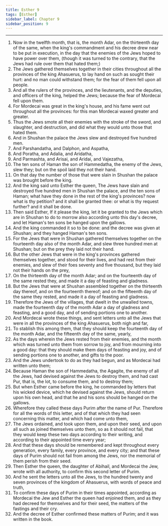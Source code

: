 ```yaml
---
title: Esther 9
tags: [Esther]
sidebar_label: Chapter 9
sidebar_position: 9
---
```


---
1. Now in the twelfth month, that is, the month Adar, on the thirteenth day of the same, when the king's commandment and his decree drew near to be put in execution, in the day that the enemies of the Jews hoped to have power over them, (though it was turned to the contrary, that the Jews had rule over them that hated them;)
2. The Jews gathered themselves together in their cities throughout all the provinces of the king Ahasuerus, to lay hand on such as sought their hurt: and no man could withstand them; for the fear of them fell upon all people.
3. And all the rulers of the provinces, and the lieutenants, and the deputies, and officers of the king, helped the Jews; because the fear of Mordecai fell upon them.
4. For Mordecai was great in the king's house, and his fame went out throughout all the provinces: for this man Mordecai waxed greater and greater.
5. Thus the Jews smote all their enemies with the stroke of the sword, and slaughter, and destruction, and did what they would unto those that hated them.
6. And in Shushan the palace the Jews slew and destroyed five hundred men.
7. And Parshandatha, and Dalphon, and Aspatha,
8. And Poratha, and Adalia, and Aridatha,
9. And Parmashta, and Arisai, and Aridai, and Vajezatha,
10. The ten sons of Haman the son of Hammedatha, the enemy of the Jews, slew they; but on the spoil laid they not their hand.
11. On that day the number of those that were slain in Shushan the palace was brought before the king.
12. And the king said unto Esther the queen, The Jews have slain and destroyed five hundred men in Shushan the palace, and the ten sons of Haman; what have they done in the rest of the king's provinces? now what is thy petition? and it shall be granted thee: or what is thy request further? and it shall be done.
13. Then said Esther, If it please the king, let it be granted to the Jews which are in Shushan to do to morrow also according unto this day's decree, and let Haman's ten sons be hanged upon the gallows.
14. And the king commanded it so to be done: and the decree was given at Shushan; and they hanged Haman's ten sons.
15. For the Jews that were in Shushan gathered themselves together on the fourteenth day also of the month Adar, and slew three hundred men at Shushan; but on the prey they laid not their hand.
16. But the other Jews that were in the king's provinces gathered themselves together, and stood for their lives, and had rest from their enemies, and slew of their foes seventy and five thousand, but they laid not their hands on the prey,
17. On the thirteenth day of the month Adar; and on the fourteenth day of the same rested they, and made it a day of feasting and gladness.
18. But the Jews that were at Shushan assembled together on the thirteenth day thereof, and on the fourteenth thereof; and on the fifteenth day of the same they rested, and made it a day of feasting and gladness.
19. Therefore the Jews of the villages, that dwelt in the unwalled towns, made the fourteenth day of the month Adar a day of gladness and feasting, and a good day, and of sending portions one to another.
20. And Mordecai wrote these things, and sent letters unto all the Jews that were in all the provinces of the king Ahasuerus, both nigh and far,
21. To stablish this among them, that they should keep the fourteenth day of the month Adar, and the fifteenth day of the same, yearly,
22. As the days wherein the Jews rested from their enemies, and the month which was turned unto them from sorrow to joy, and from mourning into a good day: that they should make them days of feasting and joy, and of sending portions one to another, and gifts to the poor.
23. And the Jews undertook to do as they had begun, and as Mordecai had written unto them;
24. Because Haman the son of Hammedatha, the Agagite, the enemy of all the Jews, had devised against the Jews to destroy them, and had cast Pur, that is, the lot, to consume them, and to destroy them;
25. But when Esther came before the king, he commanded by letters that his wicked device, which he devised against the Jews, should return upon his own head, and that he and his sons should be hanged on the gallows.
26. Wherefore they called these days Purim after the name of Pur. Therefore for all the words of this letter, and of that which they had seen concerning this matter, and which had come unto them,
27. The Jews ordained, and took upon them, and upon their seed, and upon all such as joined themselves unto them, so as it should not fail, that they would keep these two days according to their writing, and according to their appointed time every year;
28. And that these days should be remembered and kept throughout every generation, every family, every province, and every city; and that these days of Purim should not fail from among the Jews, nor the memorial of them perish from their seed.
29. Then Esther the queen, the daughter of Abihail, and Mordecai the Jew, wrote with all authority, to confirm this second letter of Purim.
30. And he sent the letters unto all the Jews, to the hundred twenty and seven provinces of the kingdom of Ahasuerus, with words of peace and truth,
31. To confirm these days of Purim in their times appointed, according as Mordecai the Jew and Esther the queen had enjoined them, and as they had decreed for themselves and for their seed, the matters of the fastings and their cry.
32. And the decree of Esther confirmed these matters of Purim; and it was written in the book.